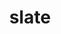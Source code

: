 ---
title: "slate"
layout: cache
categories: [package, v0.18.1]
meta: {"versions": ["2021.05.02"], "compilers": ["gcc@=7.5.0"], "oss": ["ubuntu18.04"], "platforms": ["linux"], "targets": ["x86_64"], "stacks": ["e4s", "root"], "num_specs": 2, "num_specs_by_stack": {"root": 2, "e4s": 2}}
spec_details: [{"hash": "2menmdbn2bavnobo5le4wbd5mkg3ycvo", "compiler": "gcc@=7.5.0", "versions": ["2021.05.02"], "os": "ubuntu18.04", "platform": "linux", "target": "x86_64", "variants": ["build_type=RelWithDebInfo", "+cuda", "cuda_arch=70", "~ipo", "+mpi", "+openmp", "~rocm", "+shared"], "stacks": ["root", "e4s"], "size": "-", "tarball": "https://binaries.spack.io/releases/v0.18.1/build_cache/linux-ubuntu18.04-x86_64/gcc-7.5.0/slate-2021.05.02/linux-ubuntu18.04-x86_64-gcc-7.5.0-slate-2021.05.02-2menmdbn2bavnobo5le4wbd5mkg3ycvo.spack"}, {"hash": "d4uj4aeotgsvoa7drvhkinu5n5d7bt5p", "compiler": "gcc@=7.5.0", "versions": ["2021.05.02"], "os": "ubuntu18.04", "platform": "linux", "target": "x86_64", "variants": ["build_type=RelWithDebInfo", "~cuda", "~ipo", "+mpi", "+openmp", "~rocm", "+shared"], "stacks": ["root", "e4s"], "size": "-", "tarball": "https://binaries.spack.io/releases/v0.18.1/build_cache/linux-ubuntu18.04-x86_64/gcc-7.5.0/slate-2021.05.02/linux-ubuntu18.04-x86_64-gcc-7.5.0-slate-2021.05.02-d4uj4aeotgsvoa7drvhkinu5n5d7bt5p.spack"}]
---